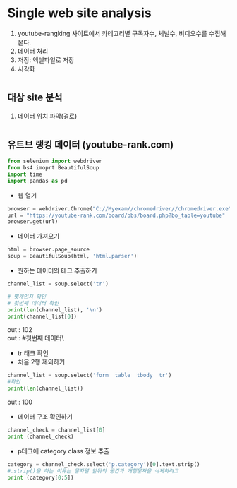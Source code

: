 # Single web site analysis
1. youtube-rangking 사이트에서 카테고리별 구독자수, 체널수, 비디오수를 수집해온다.
2. 데이터 처리
3. 저장: 엑셀파일로 저장
4. 시각화
#
## 대상 site 분석
1. 데이터 위치 파악(경로)
#
## 유트브 랭킹 데이터 (youtube-rank.com)
```py
from selenium import webdriver
from bs4 imoprt BeautifulSoup
import time
import pandas as pd
```
+ 웹 열기
```py
browser = webdriver.Chrome("C://Myexam//chromedriver//chromedriver.exe")
url = "https://youtube-rank.com/board/bbs/board.php?bo_table=youtube"
browser.get(url)
```
+ 데이터 가져오기
```py
html = browser.page_source
soup = BeautifulSoup(html, 'html.parser')
```
+ 원하는 데이터의 테그 추출하기
```py
channel_list = soup.select('tr')

# 몃개인지 확인
# 첫번째 데이터 확인
print(len(channel_list), '\n')
print(channel_list[0])
```
out : 102\
out : #첫번째 데이터\
+ tr 태크 확인 
+ 처음 2행 제외하기
```py
channel_list = soup.select('form  table  tbody  tr')
#확인
print(len(channel_list))
```
out : 100
+ 데이터 구조 확인하기
```py
channel_check = channel_list[0]
print (channel_check)
```
+ p테그에 category class 정보 추출
```py
category = channel_check.select('p.category')[0].text.strip() 
#.strip()을 하는 이유는 문자열 앞뒤의 공간과 개행문자을 삭제하려고
print (category[0:5])
```